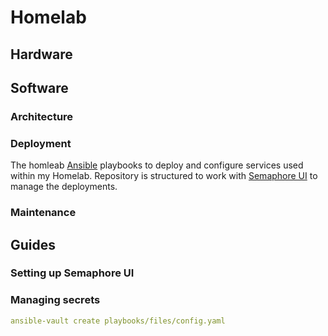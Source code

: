# Homelab

## Hardware

## Software

### Architecture

### Deployment

The homleab
[Ansible](https://docs.ansible.com/ansible/latest/index.html) playbooks to deploy
and configure services used within my Homelab. Repository is structured to work with
[Semaphore UI](https://semaphoreui.com/) to manage the deployments.

### Maintenance

## Guides

### Setting up Semaphore UI

### Managing secrets

```yaml
ansible-vault create playbooks/files/config.yaml
```

